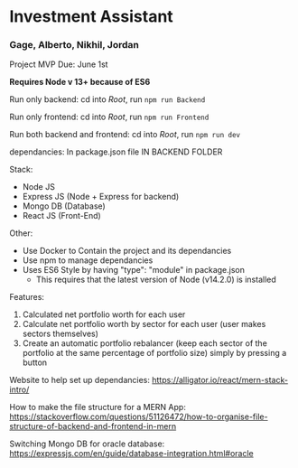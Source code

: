 # Investment Assistant
### Gage, Alberto, Nikhil, Jordan

Project MVP Due: June 1st

__Requires Node v 13+ because of ES6__

Run only backend: cd into *Root*, run `npm run Backend`

Run only frontend: cd into *Root*, run `npm run Frontend`

Run both backend and frontend: cd into *Root*, run `npm run dev`

dependancies: In package.json file IN BACKEND FOLDER


Stack:
- Node JS
- Express JS (Node + Express for backend)
- Mongo DB (Database)
- React JS (Front-End)

Other:
- Use Docker to Contain the project and its dependancies
- Use npm to manage dependancies
- Uses ES6 Style by having "type": "module" in package.json
  - This requires that the latest version of Node (v14.2.0) is installed

Features:
1. Calculated net portfolio worth for each user
2. Calculate net portfolio worth by sector for each user (user makes sectors themselves)
3. Create an automatic portfolio rebalancer (keep each sector of the portfolio at the same percentage
of portfolio size) simply by pressing a button

Website to help set up dependancies:
https://alligator.io/react/mern-stack-intro/

How to make the file structure for a MERN App:
https://stackoverflow.com/questions/51126472/how-to-organise-file-structure-of-backend-and-frontend-in-mern

Switching Mongo DB for oracle database:
https://expressjs.com/en/guide/database-integration.html#oracle
